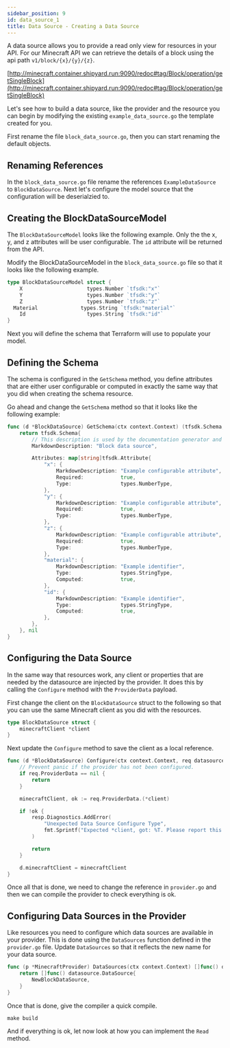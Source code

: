 ```yaml
---
sidebar_position: 9
id: data_source_1
title: Data Source - Creating a Data Source
---
```


A data source allows you to provide a read only view for resources in your
API. For our Minecraft API we can retrieve the details of a block using
the api path `v1/block/{x}/{y}/{z}`.

[http://minecraft.container.shipyard.run:9090/redoc#tag/Block/operation/getSingleBlock](http://minecraft.container.shipyard.run:9090/redoc#tag/Block/operation/getSingleBlock)

Let's see how to build a data source, like the provider and the resource
you can begin by modifying the existing `example_data_source.go` the template
created for you.

First rename the file `block_data_source.go`, then you can start renaming
the default objects.

## Renaming References

In the `block_data_source.go` file rename the references `ExampleDataSource`
to `BlockDataSource`. Next let's configure the model source that the configuration
will be deserialzied to.

## Creating the BlockDataSourceModel

The `BlockDataSourceModel` looks like the following example. Only the the x,
y, and z attributes will be user configurable. The `id` attribute will be returned
from the API.

Modify the BlockDataSourceModel in the `block_data_source.go` file so that
it looks like the following example.

```go
type BlockDataSourceModel struct {
	X                     types.Number `tfsdk:"x"`
	Y                     types.Number `tfsdk:"y"`
	Z                     types.Number `tfsdk:"z"`
  Material              types.String `tfsdk:"material"`
	Id                    types.String `tfsdk:"id"`
}
```

Next you will define the schema that Terraform will use to populate your model.

## Defining the Schema

The schema is configured in the `GetSchema` method, you define attributes that
are either user configurable or computed in exactly the same way that you 
did when creating the schema resource.

Go ahead and change the `GetSchema` method so that it looks like the following
example:

```go
func (d *BlockDataSource) GetSchema(ctx context.Context) (tfsdk.Schema, diag.Diagnostics) {
	return tfsdk.Schema{
		// This description is used by the documentation generator and the language server.
		MarkdownDescription: "Block data source",

		Attributes: map[string]tfsdk.Attribute{
			"x": {
				MarkdownDescription: "Example configurable attribute",
				Required:            true,
				Type:                types.NumberType,
			},
			"y": {
				MarkdownDescription: "Example configurable attribute",
				Required:            true,
				Type:                types.NumberType,
			},
			"z": {
				MarkdownDescription: "Example configurable attribute",
				Required:            true,
				Type:                types.NumberType,
			},
            "material": {
				MarkdownDescription: "Example identifier",
				Type:                types.StringType,
				Computed:            true,
			},
			"id": {
				MarkdownDescription: "Example identifier",
				Type:                types.StringType,
				Computed:            true,
			},
		},
	}, nil
}
```

## Configuring the Data Source

In the same way that resources work, any client or properties that are needed
by the datasource are injected by the provider. It does this by calling the
`Configure` method with the `ProviderData` payload.

First change the client on the `BlockDataSource` struct to the following
so that you can use the same Minecraft client as you did with the resources.

```go
type BlockDataSource struct {
	minecraftClient *client
}
```

Next update the `Configure` method to save the client as a local reference. 

```go
func (d *BlockDataSource) Configure(ctx context.Context, req datasource.ConfigureRequest, resp *datasource.ConfigureResponse) {
	// Prevent panic if the provider has not been configured.
	if req.ProviderData == nil {
		return
	}

	minecraftClient, ok := req.ProviderData.(*client)

	if !ok {
		resp.Diagnostics.AddError(
			"Unexpected Data Source Configure Type",
			fmt.Sprintf("Expected *client, got: %T. Please report this issue to the provider developers.", req.ProviderData),
		)

		return
	}

	d.minecraftClient = minecraftClient
}
```

Once all that is done, we need to change the reference in `provider.go` and
then we can compile the provider to check everything is ok.

## Configuring Data Sources in the Provider

Like resources you need to configure which data sources are available in your
provider. This is done using the `DataSources` function defined in the `provider.go` file. Update `DataSources` so that it reflects the new name for your
data source.

```go
func (p *MinecraftProvider) DataSources(ctx context.Context) []func() datasource.DataSource {
	return []func() datasource.DataSource{
		NewBlockDataSource,
	}
}
```

Once that is done, give the compiler a quick compile.

```shell
make build
```

And if everything is ok, let now look at how you can implement the `Read` 
method.
